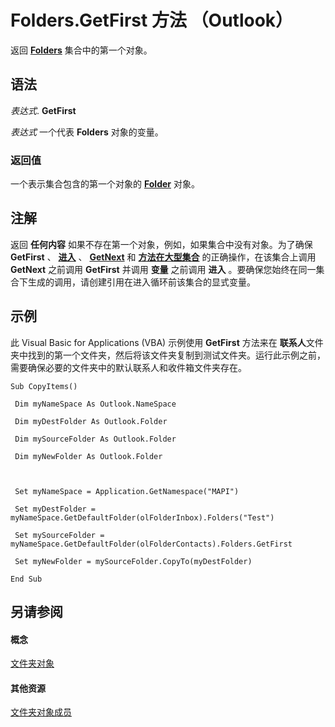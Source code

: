 
# Folders.GetFirst 方法 （Outlook）

返回  **[Folders](0c814c3c-74fc-414c-982d-a0097fcb35c2.md)** 集合中的第一个对象。


## 语法

 _表达式_. **GetFirst**

 _表达式_ 一个代表 **Folders** 对象的变量。


### 返回值

一个表示集合包含的第一个对象的  **[Folder](3cf6cda8-6d70-666e-2643-9d9c5b9cacfc.md)** 对象。


## 注解

返回 **任何内容** 如果不存在第一个对象，例如，如果集合中没有对象。为了确保 **GetFirst** 、 **[进入](6d981844-3ac0-c6f9-b2ee-9cf495ab6488.md)** 、 **[GetNext](5c2de8b2-b251-1983-a10b-1945abc38709.md)** 和 **[方法在大型集合](8e7af763-e1a9-6912-c5a4-bf1ce6f73a9f.md)** 的正确操作，在该集合上调用 **GetNext** 之前调用 **GetFirst** 并调用 **变量** 之前调用 **进入** 。要确保您始终在同一集合下生成的调用，请创建引用在进入循环前该集合的显式变量。


## 示例

此 Visual Basic for Applications (VBA) 示例使用 **GetFirst** 方法来在 **联系人**文件夹中找到的第一个文件夹，然后将该文件夹复制到测试文件夹。运行此示例之前，需要确保必要的文件夹中的默认联系人和收件箱文件夹存在。


```
Sub CopyItems() 
 
 Dim myNameSpace As Outlook.NameSpace 
 
 Dim myDestFolder As Outlook.Folder 
 
 Dim mySourceFolder As Outlook.Folder 
 
 Dim myNewFolder As Outlook.Folder 
 
 
 
 Set myNameSpace = Application.GetNamespace("MAPI") 
 
 Set myDestFolder = myNameSpace.GetDefaultFolder(olFolderInbox).Folders("Test") 
 
 Set mySourceFolder = myNameSpace.GetDefaultFolder(olFolderContacts).Folders.GetFirst 
 
 Set myNewFolder = mySourceFolder.CopyTo(myDestFolder) 
 
End Sub
```


## 另请参阅


#### 概念


[文件夹对象](0c814c3c-74fc-414c-982d-a0097fcb35c2.md)
#### 其他资源


[文件夹对象成员](6468a0fd-da4a-dd15-4614-860d685595a2.md)